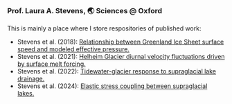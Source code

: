### Prof. Laura A. Stevens, 🌏 Sciences @ Oxford 

This is mainly a place where I store respositories of published work:
- Stevens et al. (2018): [Relationship between Greenland Ice Sheet surface speed and modeled effective pressure.](https://github.com/goodnesglaciers/nevis_regional)
- Stevens et al. (2021): [Helheim Glacier diurnal velocity fluctuations driven by surface melt forcing.](https://github.com/goodnesglaciers/helheim_diurnal_vels)
- Stevens et al. (2022): [Tidewater-glacier response to supraglacial lake drainage.](https://github.com/goodnesglaciers/nevis_helheim)
- Stevens et al. (2024): [Elastic stress coupling between supraglacial lakes.](https://github.com/goodnesglaciers/lake_strain)

<!--
- Stevens et al. (202?): [Ice-sheet hydro-fracture not advanced inland by low-elevation lake drainages.](https://github.com/goodnesglaciers/lakes_cluster) <br/> &emsp; &emsp; &emsp; &emsp; &emsp; &emsp; &emsp; &emsp;  Alongside two Central West Greenland lake-drainage catalogues:
<br/> &emsp; &emsp;&emsp;&emsp;&emsp;&emsp;&emsp;&emsp;&emsp;&emsp;     - [Mechanistic Lake-Drainage Catalogue for 2022](https://github.com/goodnesglaciers/mechanistic_drainage_catalogue_2022)
<br/> &emsp; &emsp;&emsp;&emsp;&emsp;&emsp;&emsp;&emsp;&emsp;&emsp;     - [Mechanistic Lake-Drainage Catalogue for 2023](https://github.com/goodnesglaciers/mechanistic_drainage_catalogue_2023)



**goodnesglaciers/goodnesglaciers** is a ✨ _special_ ✨ repository because its `README.md` (this file) appears on your GitHub profile.

Here are some ideas to get you started:

- 🔭 I’m currently working on ...
- 🌱 I’m currently learning ...
- 👯 I’m looking to collaborate on ...
- 🤔 I’m looking for help with ...
- 💬 Ask me about ...
- 📫 How to reach me: ...
- 😄 Pronouns: ...
- ⚡ Fun fact: ...
-->
